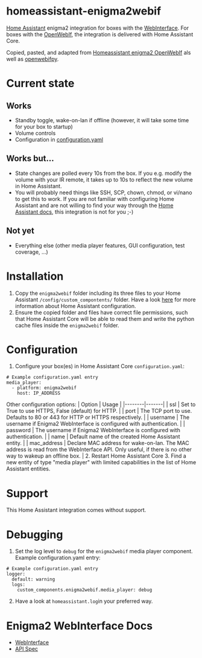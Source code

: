 # homeassistant-enigma2webif
[Home Assistant](https://www.home-assistant.io/) enigma2 integration for boxes with the [WebInterface](https://dream.reichholf.net/wiki/Enigma2:WebInterface). For boxes with the [OpenWebIf](https://www.home-assistant.io/integrations/enigma2/), the integration is delivered with Home Assistant Core.

Copied, pasted, and adapted from [Homeassistant enigma2 OpenWebIf](https://github.com/home-assistant/core/tree/dev/homeassistant/components/enigma2) als well as [openwebifpy](https://github.com/fbradyirl/openwebifpy).

# Current state
## Works
- Standby toggle, wake-on-lan if offline (however, it will take some time for your box to startup)
- Volume controls
- Configuration in [configuration.yaml](https://www.home-assistant.io/docs/configuration/)
## Works but...
- State changes are polled every 10s from the box. If you e.g. modify the volume with your IR remote, it takes up to 10s to reflect the new volume in Home Assistant.
- You will probably need things like SSH, SCP, chown, chmod, or vi/nano to get this to work. If you are not familiar with configuring Home Assistant and are not willing to find your way through the [Home Assistant docs](https://www.home-assistant.io/docs/configuration/), this integration is not for you ;-)
## Not yet
- Everything else (other media player features, GUI configuration, test coverage, ...)

# Installation
1. Copy the `enigma2webif` folder including its three files to your Home Assistant `/config/custom_compontents/` folder. Have a look [here](https://www.home-assistant.io/docs/configuration/) for more information about Home Assistant configuration.
2. Ensure the copied folder and files have correct file permissions, such that Home Assistant Core will be able to read them and write the python cache files inside the `enigma2webif` folder.

# Configuration
1. Configure your box(es) in Home Assistant Core `configuration.yaml`:
```
# Example configuration.yaml entry
media_player:
  - platform: enigma2webif
    host: IP_ADDRESS
```
Other configuration options:
| Option | Usage |
|--------|-------|
| ssl | Set to True to use HTTPS, False (default) for HTTP. |
| port | The TCP port to use. Defaults to 80 or 443 for HTTP or HTTPS respectively. |
| username | The username if Enigma2 WebInterface is configured with authentication. |
| password | The username if Enigma2 WebInterface is configured with authentication. |
| name | Default name of the created Home Assistant entity. |
| mac_address | Declare MAC address for wake-on-lan. The MAC address is read from the WebInterface API. Only useful, if there is no other way to wakeup an offline box. |
2. Restart Home Assistant Core
3. Find a new entity of type "media player" with limited capabilities in the list of Home Assistant entities.

# Support
This Home Assistant integration comes without support.

# Debugging
1. Set the log level to `debug` for the `enigma2webif` media player component. Example configuration.yaml entry:
```
# Example configuration.yaml entry
logger:
  default: warning
  logs:
    custom_components.enigma2webif.media_player: debug
```
2. Have a look at `homeassistant.log`in your preferred way.

# Enigma2 WebInterface Docs
- [WebInterface](https://dream.reichholf.net/wiki/Enigma2:WebInterface)
- [API Spec](https://dream.reichholf.net/e2web/)


